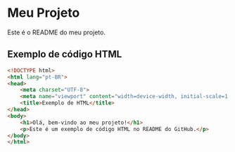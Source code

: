 # Meu Projeto

Este é o README do meu projeto.

## Exemplo de código HTML

```html
<!DOCTYPE html>
<html lang="pt-BR">
<head>
    <meta charset="UTF-8">
    <meta name="viewport" content="width=device-width, initial-scale=1.0">
    <title>Exemplo de HTML</title>
</head>
<body>
    <h1>Olá, bem-vindo ao meu projeto!</h1>
    <p>Este é um exemplo de código HTML no README do GitHub.</p>
</body>
</html>
